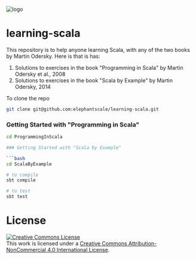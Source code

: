 ![logo](http://elephantscale.com/wp-content/uploads/2015/03/logo1.png?189db0)

# learning-scala

This repository is to help anyone learning Scala, with any of the two books by Martin Odersky. Here is that is has: 

1. Solutions to exercises in the book "Programming in Scala" by Martin Odersky et al., 2008
2. Solutions to exercises in the book "Scala by Example" by Martin Odersky, 2014

To clone the repo   

```bash
git clone git@github.com:elephantscale/learning-scala.git
```

### Getting Started with "Programming in Scala"

```bash   
cd ProgrammingInScala

### Getting Started with "Scala by Example"

```bash   
cd ScalaByExample

# to compile
sbt compile

# to test
sbt test

```


# License
<a rel="license" href="http://creativecommons.org/licenses/by-nc/4.0/"><img alt="Creative Commons License" style="border-width:0" src="https://i.creativecommons.org/l/by-nc/4.0/88x31.png" /></a><br />This work is licensed under a <a rel="license" href="http://creativecommons.org/licenses/by-nc/4.0/">Creative Commons Attribution-NonCommercial 4.0 International License</a>.